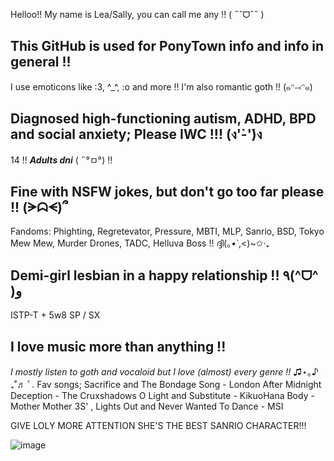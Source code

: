  Helloo!! My name is Lea/Sally, you can call me any !! ( ˶ˆᗜˆ˵ )
 
## This GitHub is used for PonyTown info and info in general !!
 
I use emoticons like :3, ^_^, :o and more !! I'm also romantic goth !! (๑ᵔ⤙ᵔ๑)

## Diagnosed high-functioning autism, ADHD, BPD and social anxiety; Please IWC !!! (ง'̀-'́)ง

14 !! ***Adults dni*** ( ˶°ㅁ°) !!

## Fine with NSFW jokes, but don't go too far please !! (ᗒᗣᗕ)՞

Fandoms: Phighting, Regretevator, Pressure, MBTI, MLP, Sanrio, BSD, Tokyo Mew Mew, Murder Drones, TADC, Helluva Boss !! ദ്ദി(｡•̀ ,<)~✩‧₊

## Demi-girl lesbian in a happy relationship !! ٩(^ᗜ^ )و

ISTP-T + 5w8 SP / SX

## I love music more than anything !!
  *I mostly listen to goth and vocaloid but I love (almost) every genre !!* ♫⋆｡♪ ₊˚♬ ﾟ.
 Fav songs; Sacrifice and The Bondage Song - London After Midnight
            Deception - The Cruxshadows
           O Light and Substitute - KikuoHana
          Body - Mother Mother
        3S' , Lights Out and Never Wanted To Dance - MSI 




  GIVE LOLY MORE ATTENTION SHE'S THE BEST SANRIO CHARACTER!!!

![image](https://github.com/user-attachments/assets/2c36e79c-0986-4dc5-9c70-b0822a02bbe0)
